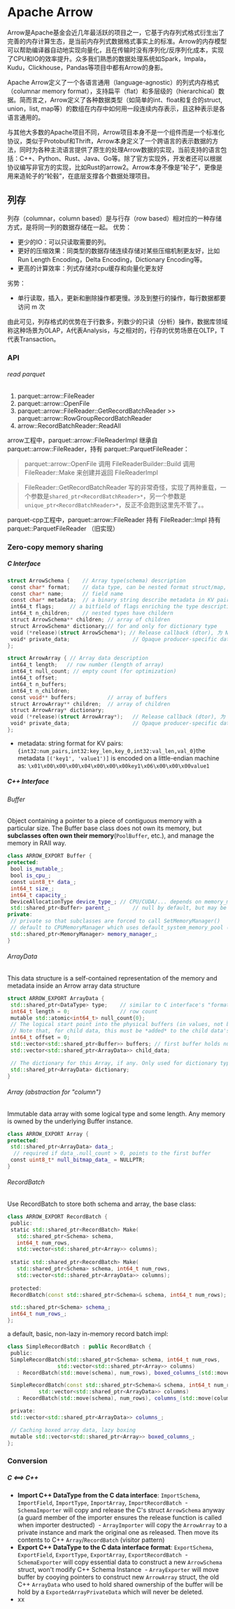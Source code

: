 # Apache Arrow
Arrow是Apache基金会近几年最活跃的项目之一，它基于内存列式格式衍生出了完善的内存计算生态，是当前内存列式数据格式事实上的标准。Arrow的内存模型可以帮助编译器自动地实现向量化，且在传输时没有序列化/反序列化成本，实现了CPU和IO的效率提升。众多我们熟悉的数据处理系统如Spark，Impala，Kudu，Clickhouse，Pandas等项目中都有Arrow的身影。

Apache Arrow定义了一个各语言通用（language-agnostic）的列式内存格式（columnar memory format），支持扁平（flat）和多层级的（hierarchical）数据。简而言之，Arrow定义了各种数据类型（如简单的int、float和复合的struct, union，list, map等）的数组在内存中如何用一段连续内存表示，且这种表示是各语言通用的。

与其他大多数的Apache项目不同，Arrow项目本身不是一个组件而是一个标准化协议，类似于Protobuf和Thrift，Arrow本身定义了一个跨语言的表示数据的方法，同时为各种主流语言提供了原生的处理Arrow数据的实现，当前支持的语言包括：C++、Python、Rust、Java、Go等。除了官方实现外，开发者还可以根据协议编写非官方的实现，比如Rust的arrow2。Arrow本身不像是“轮子”，更像是用来造轮子的“轮毂”，在底层支撑各个数据处理项目。



## 列存

列存（columnar，column based）是与行存（row based）相对应的一种存储方式，是将同一列的数据存储在一起。
优势：

- 更少的IO：可以只读取需要的列。
- 更好的压缩效果：同类型的数据存储连续存储对某些压缩机制更友好，比如Run Length Encoding，Delta Encoding，Dictionary Encoding等。
- 更高的计算效率：列式存储对cpu缓存和向量化更友好

劣势：
- 单行读取，插入，更新和删除操作都更慢。涉及到整行的操作，每行数据都要访问 m 次

由此可见，列存格式的优势在于行数多，列数少的只读（分析）操作，数据库领域称这种场景为OLAP，A代表Analysis，与之相对的，行存的优势场景在OLTP，T代表Transaction。



### API

###### read parquet

1. parquet::arrow::FileReader
2. parquet::arrow::OpenFile
3. parquet::arrow::FileReader::GetRecordBatchReader >> parquet::arrow::RowGroupRecordBatchReader
4. arrow::RecordBatchReader::ReadAll 

arrow工程中，parquet::arrow::FileReaderImpl 继承自parquet::arrow::FileReader，持有 parquet::ParquetFileReader：

> parquet::arrow::OpenFile 调用 FileReaderBuilder::Build 调用 FileReader::Make 来创建并返回 FileReaderImpl 

> FileReader::GetRecordBatchReader 写的非常奇怪，实现了两种重载，一个参数是`shared_ptr<RecordBatchReader>*`，另一个参数是 `unique_ptr<RecordBatchReader>*`，反正不会跑到这里先不管了。。

parquet-cpp工程中，parquet::arrow::FileReader 持有 FileReader::Impl 持有 parquet::ParquetFileReader （旧实现）





### Zero-copy memory sharing

##### C Interface

```c
struct ArrowSchema {	// Array type(schema) description
 const char* format; 	// data type, can be nested format struct/map, or int/string/date/... 
 const char* name;		// field name
 const char* metadata;	// a binary string describe metadata in KV pairs
 int64_t flags;		// a bitfield of flags enriching the type description
 int64_t n_children;	// nested types have childern
 struct ArrowSchema** children; // array of children
 struct ArrowSchema* dictionary;// for and only for dictionary type
 void (*release)(struct ArrowSchema*); // Release callback (dtor), 为 NULL 代表已释放
 void* private_data; 					// Opaque producer-specific data
};

struct ArrowArray { // Array data description
 int64_t length;   // row number (length of array)
 int64_t null_count; // empty count (for optimization)
 int64_t offset;
 int64_t n_buffers;
 int64_t n_children;
 const void** buffers;			// array of buffers
 struct ArrowArray** children;	// array of children
 struct ArrowArray* dictionary;
 void (*release)(struct ArrowArray*); 	// Release callback (dtor), 为 NULL 代表已释放
 void* private_data; 					// Opaque producer-specific data
};
```

- metadata: string format for KV pairs: `{int32:num_pairs,int32:key_len,key_0,int32:val_len,val_0}`the metadata `[('key1', 'value1')]` is encoded on a little-endian machine as: `\x01\x00\x00\x00\x04\x00\x00\x00key1\x06\x00\x00\x00value1`

##### C++ Interface

###### Buffer

Object containing a pointer to a piece of contiguous memory with a particular size. The Buffer base class does not own its memory, but **subclasses often own their memory**(`PoolBuffer`, etc.), and manage the memory in RAII way.

```c++
class ARROW_EXPORT Buffer {
protected:
 bool is_mutable_;
 bool is_cpu_;
 const uint8_t* data_;
 int64_t size_;
 int64_t capacity_;
 DeviceAllocationType device_type_;	// CPU/CUDA/... depends on memory_manager_
 std::shared_ptr<Buffer> parent_; 		// null by default, but may be set
private:
 // private so that subclasses are forced to call SetMemoryManager()
 // default to CPUMemoryManager which uses default_system_memory_pool (C library malloc)
 std::shared_ptr<MemoryManager> memory_manager_; 
}
```

###### ArrayData

This data structure is a self-contained representation of the memory and metadata inside an Arrow array data structure

```c++
struct ARROW_EXPORT ArrayData {
 std::shared_ptr<DataType> type;	// similar to C interface's "format"
 int64_t length = 0;				// row count
 mutable std::atomic<int64_t> null_count{0};
 // The logical start point into the physical buffers (in values, not bytes).
 // Note that, for child data, this must be *added* to the child data's own offset.
 int64_t offset = 0;
 std::vector<std::shared_ptr<Buffer>> buffers; // first buffer holds null bitmap (in LSB numbering)
 std::vector<std::shared_ptr<ArrayData>> child_data;

 // The dictionary for this Array, if any. Only used for dictionary type
 std::shared_ptr<ArrayData> dictionary;
}
```

###### Array (abstraction for "column")

Immutable data array with some logical type and some length. Any memory is owned by the underlying Buffer instance.

```c++
class ARROW_EXPORT Array {
protected:
 std::shared_ptr<ArrayData> data_;
  // required if data_.null_count > 0, points to the first buffer
 const uint8_t* null_bitmap_data_ = NULLPTR; 
}
```

###### RecordBatch

Use RecordBatch to store both schema and array, the base class:

```c++
class ARROW_EXPORT RecordBatch {
 public:
 static std::shared_ptr<RecordBatch> Make(
   std::shared_ptr<Schema> schema,
   int64_t num_rows,
   std::vector<std::shared_ptr<Array>> columns);
   
 static std::shared_ptr<RecordBatch> Make(
   std::shared_ptr<Schema> schema, int64_t num_rows,
   std::vector<std::shared_ptr<ArrayData>> columns);
   
 protected:
 RecordBatch(const std::shared_ptr<Schema>& schema, int64_t num_rows);

 std::shared_ptr<Schema> schema_;
 int64_t num_rows_;
};
```
a default, basic, non-lazy in-memory record batch impl:

```c++
class SimpleRecordBatch : public RecordBatch {
 public:
 SimpleRecordBatch(std::shared_ptr<Schema> schema, int64_t num_rows,
  				std::vector<std::shared_ptr<Array>> columns)
   : RecordBatch(std::move(schema), num_rows), boxed_columns_(std::move(columns));

 SimpleRecordBatch(const std::shared_ptr<Schema>& schema, int64_t num_rows,
          std::vector<std::shared_ptr<ArrayData>> columns)
   : RecordBatch(std::move(schema), num_rows), columns_(std::move(columns));

 private:
 std::vector<std::shared_ptr<ArrayData>> columns_;

 // Caching boxed array data, lazy boxing
 mutable std::vector<std::shared_ptr<Array>> boxed_columns_;
};
```



### Conversion

##### C <==> C++

- **Import C++ DataType from the C data interface**: `ImportSchema`, `ImportField`, `ImportType`, `ImportArray`, `ImportRecordBatch`
 - `SchemaImporter` will copy and release the C's struct `ArrowSchema` anyway (a guard member of the importer ensures the release function is called when importer destructed)
 - `ArrayImporter` will copy the `ArrowArray` to a private instance and mark the original one as released. Then move its contents to C++ `Array`/`RecordBatch` (visitor pattern)
- **Export C++ DataType to the C data interface format**: `ExportSchema`, `ExportField`, `ExportType`, `ExportArray`, `ExportRecordBatch`
 - `SchemaExporter` will copy essential data to construct a new `ArrowSchema` struct, won't modify C++ Schema Instance
 - `ArrayExporter` will move buffer by cooying pointers to construct new `ArrowArray` struct, the old C++ `ArrayData` who used to hold shared ownership of the buffer will be hold by a `ExportedArrayPrivateData` which will never be deleted.
- xx